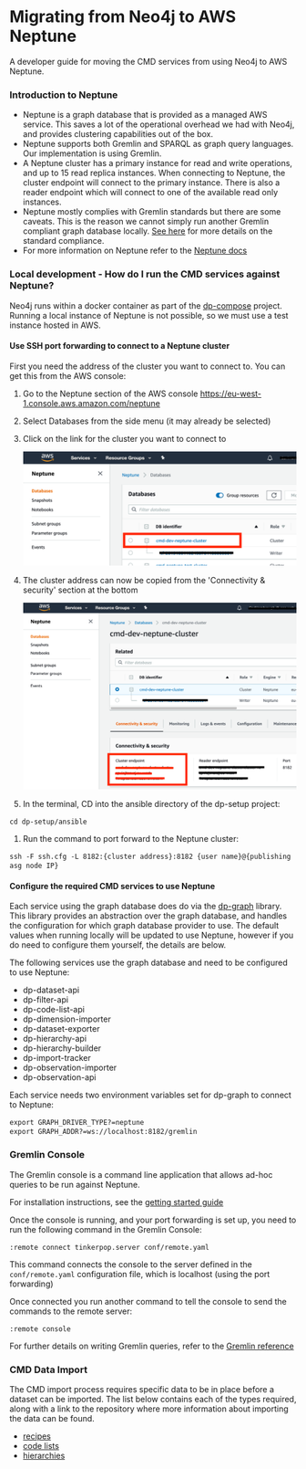 Migrating from Neo4j to AWS Neptune
=======================

A developer guide for moving the CMD services from using Neo4j to AWS Neptune.

### Introduction to Neptune

- Neptune is a graph database that is provided as a managed AWS service. This saves a lot of the operational overhead we had with Neo4j, and provides clustering capabilities out of the box.
- Neptune supports both Gremlin and SPARQL as graph query languages. Our implementation is using Gremlin.
- A Neptune cluster has a primary instance for read and write operations, and up to 15 read replica instances. When connecting to Neptune, the cluster endpoint will connect to the primary instance. There is also a reader endpoint which will connect to one of the available read only instances.
- Neptune mostly complies with Gremlin standards but there are some caveats. This is the reason we cannot simply run another Gremlin compliant graph database locally. [See here](https://docs.aws.amazon.com/neptune/latest/userguide/feature-overview-standards-compliance.html) for more details on the standard compliance.
- For more information on Neptune refer to the [Neptune docs](https://docs.aws.amazon.com/neptune/latest/userguide/intro.html)

### Local development - How do I run the CMD services against Neptune?

Neo4j runs within a docker container as part of the [dp-compose](https://github.com/ONSdigital/dp-compose) project. Running a local instance of Neptune is not possible, so we must use a test instance hosted in AWS.

#### Use SSH port forwarding to connect to a Neptune cluster

First you need the address of the cluster you want to connect to. You can get this from the AWS console:

1. Go to the Neptune section of the AWS console https://eu-west-1.console.aws.amazon.com/neptune
1. Select Databases from the side menu (it may already be selected)
1. Click on the link for the cluster you want to connect to

    ![1](../img/neptune_db_select.png)

1. The cluster address can now be copied from the 'Connectivity & security' section at the bottom
    
    ![1](../img/neptune_cluster_address.png)

1. In the terminal, CD into the ansible directory of the dp-setup project:
```
cd dp-setup/ansible
```
1. Run the command to port forward to the Neptune cluster:
```
ssh -F ssh.cfg -L 8182:{cluster address}:8182 {user name}@{publishing asg node IP}
```

#### Configure the required CMD services to use Neptune

Each service using the graph database does do via the [dp-graph](https://github.com/ONSdigital/dp-graph/) library. This library provides an abstraction over the graph database, and handles the configuration for which graph database provider to use. The default values when running locally will be updated to use Neptune, however if you do need to configure them yourself, the details are below.
  
The following services use the graph database and need to be configured to use Neptune:
- dp-dataset-api
- dp-filter-api
- dp-code-list-api
- dp-dimension-importer
- dp-dataset-exporter
- dp-hierarchy-api
- dp-hierarchy-builder
- dp-import-tracker
- dp-observation-importer
- dp-observation-api

Each service needs two environment variables set for dp-graph to connect to Neptune:
```
export GRAPH_DRIVER_TYPE?=neptune
export GRAPH_ADDR?=ws://localhost:8182/gremlin
```

### Gremlin Console

The Gremlin console is a command line application that allows ad-hoc queries to be run against Neptune.

For installation instructions, see the [getting started guide](https://tinkerpop.apache.org/docs/3.4.8/tutorials/getting-started/)

Once the console is running, and your port forwarding is set up, you need to run the following command in the Gremlin Console:

```
:remote connect tinkerpop.server conf/remote.yaml
```

This command connects the console to the server defined in the `conf/remote.yaml` configuration file, which is localhost (using the port forwarding)

Once connected you run another command to tell the console to send the commands to the remote server: 

```
:remote console
```

For further details on writing Gremlin queries, refer to the [Gremlin reference](https://tinkerpop.apache.org/docs/current/reference/)

### CMD Data Import

The CMD import process requires specific data to be in place before a dataset can be imported. The list below contains each of the types required, along with a link to the repository where more information about importing the data can be found.
    
- [recipes](https://github.com/ONSdigital/dp-recipe-api)
- [code lists](https://github.com/ONSdigital/dp-code-list-scripts)
- [hierarchies](https://github.com/ONSdigital/dp-hierarchy-builder)










